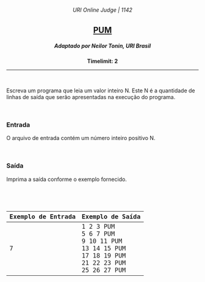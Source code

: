 <h6 align="center">URI Online Judge | 1142</h6>
<h2 align="center">
  <a href="https://www.urionlinejudge.com.br/judge/pt/problems/view/1142">
    PUM
  </a>
</h2>
<h5 align="center">Adaptado por Neilor Tonin, URI  Brasil</h5>
<p align="center"><b>Timelimit: 2</b></p>
<hr>
<br>
<p>
  Escreva um programa que leia um valor inteiro N. Este N é a quantidade de linhas de saída que serão apresentadas na execução do programa.
</p>
<br>
<h3>Entrada</h3>
<p>
  O arquivo de entrada contém um número inteiro positivo N.
</p>
<br>
<h3>Saída</h3>
<p>
  Imprima a saída conforme o exemplo fornecido.
</p>
<br>
<code>
  <table width="100%">
    <thead>
      <th>Exemplo de Entrada</th>
      <th>Exemplo de Saída</th>
    </thead>
    <tbody>
      <tr>
        <td>
          7
        </td>
        <td>
          1 2 3 PUM<br>
          5 6 7 PUM<br>
          9 10 11 PUM<br>
          13 14 15 PUM<br>
          17 18 19 PUM<br>
          21 22 23 PUM<br>
          25 26 27 PUM
        </td>
      </tr>
    </tbody>
  </table>
</code>